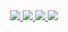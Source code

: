 <div align="center">

<!--
https://github.community/t/support-theme-context-for-images-in-light-vs-dark-mode/147981/84
-->
<a href="https://github.com/boidolr/github-stats#gh-dark-mode-only">
<img src="https://boidolr.github.io/github-stats/generated/overview-dark.svg#gh-dark-mode-only" />
<img src="https://boidolr.github.io/github-stats/generated/languages-dark.svg#gh-dark-mode-only" />
</a>
<a href="https://github.com/boidolr/github-stats#gh-light-mode-only">
<img src="https://boidolr.github.io/github-stats/generated/overview-light.svg#gh-light-mode-only" />
<img src="https://boidolr.github.io/github-stats/generated/languages-light.svg#gh-light-mode-only" />
</a>

</div>
